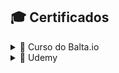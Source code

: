 ## 🎓 Certificados

<details>
  <summary>📜 Curso do Balta.io </summary>
    Fundamentos do C#
    (https://balta.io/certificados/b0b619d6-01bb-4ab8-96be-b9db4f19517e)

   Fundamentos de Orientação a Objetos
   (https://balta.io/certificados/5daef9d4-5d9f-43cd-971a-1d63c92a2b39)

   Acesso a dados com C#, .NET Dapper e SQL Server
   (https://balta.io/certificados/c6d28d19-5d68-4b10-b9a1-6ae89f1ccb67)

   Fundamentos do SQL Server
   (https://balta.io/certificados/12c96d39-6432-46c2-9391-cefeb29bbabf)

   Fundamentos do EntityFramework
   (https://balta.io/certificados/891b1954-15e4-449e-bf82-3a9d0aced484)

   Fundamentos do ASP.NET 6
   (https://balta.io/certificados/5b80d1c8-3114-4fb6-9599-ed6de9ff9214)

   Visão geral sobre ASP.NET e Razor Pages
   (https://balta.io/certificados/5a828b18-e4b0-40de-9173-a57883bdab5c)
  
</details>

<details>
  <summary>📜 Udemy</summary>
  Mentoria: (https://www.udemy.com/certificate/UC-3E754305-38f0-4c82-b4fe-67c5c5ea2e90/)
  
</details>
